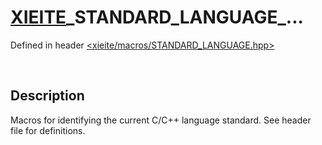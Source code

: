 # [XIEITE](../macros.md)\_STANDARD\_LANGUAGE\_...
Defined in header [<xieite/macros/STANDARD_LANGUAGE.hpp>](../../include/xieite/macros/STANDARD_LANGUAGE.hpp)

&nbsp;

## Description
Macros for identifying the current C/C++ language standard. See header file for definitions.

